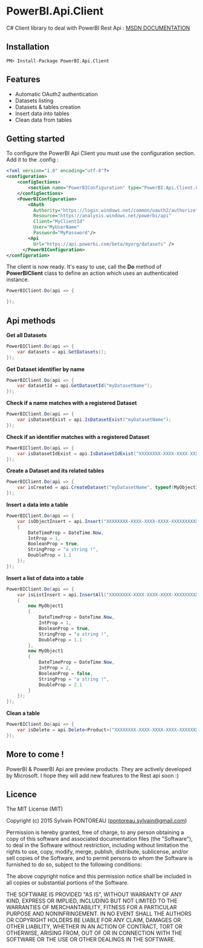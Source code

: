 PowerBI.Api.Client
=======

C# Client library to deal with PowerBI Rest Api : [MSDN DOCUMENTATION](https://msdn.microsoft.com/en-us/library/dn877544)


## Installation

```
PM> Install-Package PowerBI.Api.Client
```

## Features

  * Automatic OAuth2 authentication
  * Datasets listing
  * Datasets & tables creation
  * Insert data into tables
  * Clean data from tables



## Getting started

To configure the PowerBI Api Client you must use the configuration section. Add it to the .config :

```xml
<?xml version="1.0" encoding="utf-8"?>
<configuration>
	<configSections>
		<section name="PowerBIConfiguration" type="PowerBI.Api.Client.Configuration.PowerBIConfiguration, PowerBI.Api.Client, Version=1.0.0.0"/>
	</configSections>
	<PowerBIConfiguration>
	    <OAuth
	      Authority="https://login.windows.net/common/oauth2/authorize" 
	      Resource="https://analysis.windows.net/powerbi/api"
	      Client="MyClientId" 
      	  User="MyUserName" 
      	  Password="MyPassword"/>
	    <Api 
	      Url="https://api.powerbi.com/beta/myorg/datasets" />
	  </PowerBIConfiguration>
</configuration>
```

The client is now ready. It's easy to use, call the **Do** method of **PowerBIClient** class to define an action which uses an authenticated instance.

```csharp
PowerBIClient.Do(api => {

});
```



## Api methods

**Get all Datasets**
```csharp
PowerBIClient.Do(api => {
	var datasets = api.GetDatasets();
});
```

**Get Dataset identifier by name**
```csharp
PowerBIClient.Do(api => {
	var datasetId = api.GetDatasetId("myDatasetName");
});
```

**Check if a name matches with a registered Dataset**
```csharp
PowerBIClient.Do(api => {
	var isDatasetExist = api.IsDatasetExist("myDatasetName");
});
```

**Check if an identifier matches with a registered Dataset**
```csharp
PowerBIClient.Do(api => {
	var isDatasetIdExist = api.IsDatasetIdExist("XXXXXXXX-XXXX-XXXX-XXXX-XXXXXXXXXXXX");
});
```

**Create a Dataset and its related tables**
```csharp
PowerBIClient.Do(api => {
	var isCreated = api.CreateDataset("myDatasetName", typeof(MyObject1), typeof(MyObject2), ...);
});
```

**Insert a data into a table**
```csharp
PowerBIClient.Do(api => {
	var isObjectInsert = api.Insert("XXXXXXXX-XXXX-XXXX-XXXX-XXXXXXXXXXXX", new MyObject1
	{
		DateTimeProp = DateTime.Now,
		IntProp = 1,
		BooleanProp = true,
		StringProp = "a string !",
		DoubleProp = 1.1
	});
});
```

**Insert a list of data into a table**
```csharp
PowerBIClient.Do(api => {
	var isListInsert = api.InsertAll("XXXXXXXX-XXXX-XXXX-XXXX-XXXXXXXXXXXX", new List<object>
	{
		new MyObject1
		{
			DateTimeProp = DateTime.Now,
			IntProp = 1,
			BooleanProp = true,
			StringProp = "a string !",
			DoubleProp = 1.1
		},
		new MyObject1
		{
			DateTimeProp = DateTime.Now,
			IntProp = 2,
			BooleanProp = false,
			StringProp = "a string !",
			DoubleProp = 2.1
		}
	});
});
```

**Clean a table**
```csharp
PowerBIClient.Do(api => {
	var isDelete = api.Delete<Product>("XXXXXXXX-XXXX-XXXX-XXXX-XXXXXXXXXXXX");
});
```



## More to come !
PowerBI & PowerBI Api are preview products. They are actively developed by Microsoft.
I hope they will add new features to the Rest api soon :)



## Licence

The MIT License (MIT)

Copyright (c) 2015 Sylvain PONTOREAU (pontoreau.sylvain@gmail.com)

Permission is hereby granted, free of charge, to any person obtaining a copy of
this software and associated documentation files (the "Software"), to deal in
the Software without restriction, including without limitation the rights to
use, copy, modify, merge, publish, distribute, sublicense, and/or sell copies of
the Software, and to permit persons to whom the Software is furnished to do so,
subject to the following conditions:

The above copyright notice and this permission notice shall be included in all
copies or substantial portions of the Software.

THE SOFTWARE IS PROVIDED "AS IS", WITHOUT WARRANTY OF ANY KIND, EXPRESS OR
IMPLIED, INCLUDING BUT NOT LIMITED TO THE WARRANTIES OF MERCHANTABILITY, FITNESS
FOR A PARTICULAR PURPOSE AND NONINFRINGEMENT. IN NO EVENT SHALL THE AUTHORS OR
COPYRIGHT HOLDERS BE LIABLE FOR ANY CLAIM, DAMAGES OR OTHER LIABILITY, WHETHER
IN AN ACTION OF CONTRACT, TORT OR OTHERWISE, ARISING FROM, OUT OF OR IN
CONNECTION WITH THE SOFTWARE OR THE USE OR OTHER DEALINGS IN THE SOFTWARE.



